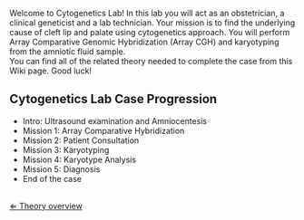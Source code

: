 Welcome to Cytogenetics Lab! In this lab you will act as an
obstetrician, a clinical geneticist and a lab technician. Your mission
is to find the underlying cause of cleft lip and palate using
cytogenetics approach. You will perform Array Comparative Genomic
Hybridization (Array CGH) and karyotyping from the amniotic fluid
sample.\
You can find all of the related theory needed to complete the case from
this Wiki page. Good luck!

Cytogenetics Lab Case Progression
---------------------------------

-   Intro: Ultrasound examination and Amniocentesis
-   Mission 1: Array Comparative Hybridization
-   Mission 2: Patient Consultation
-   Mission 3: Karyotyping
-   Mission 4: Karyotype Analysis
-   Mission 5: Diagnosis
-   End of the case

\
 [⇐ Theory overview](Cytogenetics "wikilink")

